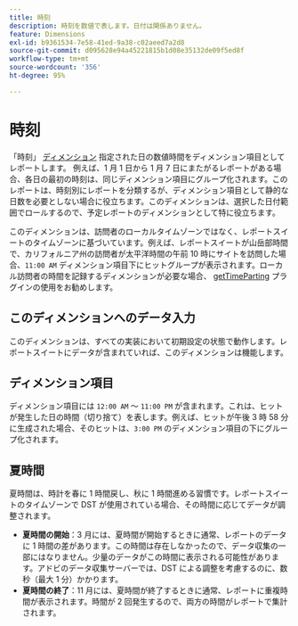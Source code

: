 ```yaml
---
title: 時刻
description: 時刻を数値で表します。日付は関係ありません。
feature: Dimensions
exl-id: b9361534-7e58-41ed-9a38-c02aeed7a2d8
source-git-commit: d095628e94a45221815b1d08e35132de09f5ed8f
workflow-type: tm+mt
source-wordcount: '356'
ht-degree: 95%

---
```


# 時刻

「時刻」 [ディメンション](overview.md) 指定された日の数値時間をディメンション項目としてレポートします。 例えば、1 月 1 日から 1 月 7 日にまたがるレポートがある場合、各日の最初の時刻は、同じディメンション項目にグループ化されます。このレポートは、時刻別にレポートを分類するが、ディメンション項目として静的な日数を必要としない場合に役立ちます。このディメンションは、選択した日付範囲でロールするので、予定レポートのディメンションとして特に役立ちます。

このディメンションは、訪問者のローカルタイムゾーンではなく、レポートスイートのタイムゾーンに基づいています。例えば、レポートスイートが山岳部時間で、カリフォルニア州の訪問者が太平洋時間の午前 10 時にサイトを訪問した場合、`11:00 AM` ディメンション項目下にヒットグループが表示されます。ローカル訪問者の時間を記録するディメンションが必要な場合、 [getTimeParting](/help/implement/vars/plugins/gettimeparting.md) プラグインの使用をお勧めします。

## このディメンションへのデータ入力

このディメンションは、すべての実装において初期設定の状態で動作します。レポートスイートにデータが含まれていれば、このディメンションは機能します。

## ディメンション項目

ディメンション項目には `12:00 AM` ～ `11:00 PM` が含まれます。これは、ヒットが発生した日の時間（切り捨て）を表します。例えば、ヒットが午後 3 時 58 分に生成された場合、そのヒットは、`3:00 PM` のディメンション項目の下にグループ化されます。

## 夏時間

夏時間は、時計を春に 1 時間戻し、秋に 1 時間進める習慣です。レポートスイートのタイムゾーンで DST が使用されている場合、その時間に応じてデータが調整されます。

* **夏時間の開始**：3 月には、夏時間が開始するときに通常、レポートのデータに 1 時間の差があります。この時間は存在しなかったので、データ収集の一部にはなりません。少量のデータがこの時間に表示される可能性があります。アドビのデータ収集サーバーでは、DST による調整を考慮するのに、数秒（最大 1 分）かかります。
* **夏時間の終了**：11 月には、夏時間が終了するときに通常、レポートに重複時間が表示されます。時間が 2 回発生するので、両方の時間がレポートで集計されます。
